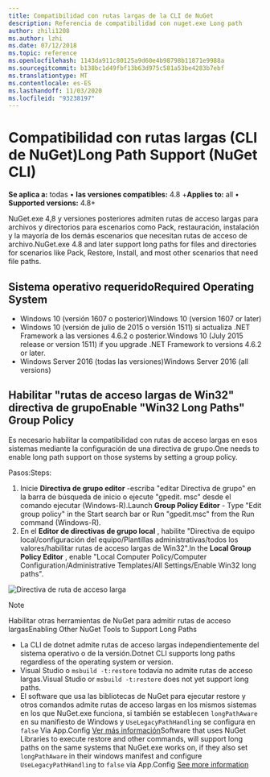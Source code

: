 ```yaml
---
title: Compatibilidad con rutas largas de la CLI de NuGet
description: Referencia de compatibilidad con nuget.exe Long path
author: zhili1208
ms.author: lzhi
ms.date: 07/12/2018
ms.topic: reference
ms.openlocfilehash: 1143da911c80125a9d60e4b98798b11871e9988a
ms.sourcegitcommit: b138bc1d49fbf13b63d975c581a53be4283b7ebf
ms.translationtype: MT
ms.contentlocale: es-ES
ms.lasthandoff: 11/03/2020
ms.locfileid: "93238197"
---
```

# <a name="long-path-support-nuget-cli"></a><span data-ttu-id="502d8-103">Compatibilidad con rutas largas (CLI de NuGet)</span><span class="sxs-lookup"><span data-stu-id="502d8-103">Long Path Support (NuGet CLI)</span></span>

<span data-ttu-id="502d8-104">**Se aplica a:** todas &bullet; **las versiones compatibles:** 4.8 +</span><span class="sxs-lookup"><span data-stu-id="502d8-104">**Applies to:** all &bullet; **Supported versions:** 4.8+</span></span>

<span data-ttu-id="502d8-105">NuGet.exe 4,8 y versiones posteriores admiten rutas de acceso largas para archivos y directorios para escenarios como Pack, restauración, instalación y la mayoría de los demás escenarios que necesitan rutas de acceso de archivo.</span><span class="sxs-lookup"><span data-stu-id="502d8-105">NuGet.exe 4.8 and later support long paths for files and directories for scenarios like Pack, Restore, Install, and most other scenarios that need file paths.</span></span>

## <a name="required-operating-system"></a><span data-ttu-id="502d8-106">Sistema operativo requerido</span><span class="sxs-lookup"><span data-stu-id="502d8-106">Required Operating System</span></span>

-   <span data-ttu-id="502d8-107">Windows 10 (versión 1607 o posterior)</span><span class="sxs-lookup"><span data-stu-id="502d8-107">Windows 10 (version 1607 or later)</span></span>
-   <span data-ttu-id="502d8-108">Windows 10 (versión de julio de 2015 o versión 1511) si actualiza .NET Framework a las versiones 4.6.2 o posterior.</span><span class="sxs-lookup"><span data-stu-id="502d8-108">Windows 10 (July 2015 release or version 1511) if you upgrade .NET Framework to versions 4.6.2 or later.</span></span>
-   <span data-ttu-id="502d8-109">Windows Server 2016 (todas las versiones)</span><span class="sxs-lookup"><span data-stu-id="502d8-109">Windows Server 2016 (all versions)</span></span>

## <a name="enable-win32-long-paths-group-policy"></a><span data-ttu-id="502d8-110">Habilitar "rutas de acceso largas de Win32" directiva de grupo</span><span class="sxs-lookup"><span data-stu-id="502d8-110">Enable "Win32 Long Paths" Group Policy</span></span>

<span data-ttu-id="502d8-111">Es necesario habilitar la compatibilidad con rutas de acceso largas en esos sistemas mediante la configuración de una directiva de grupo.</span><span class="sxs-lookup"><span data-stu-id="502d8-111">One needs to enable long path support on those systems by setting a group policy.</span></span>

<span data-ttu-id="502d8-112">Pasos:</span><span class="sxs-lookup"><span data-stu-id="502d8-112">Steps:</span></span>
1. <span data-ttu-id="502d8-113">Inicie **Directiva de grupo editor** -escriba "editar Directiva de grupo" en la barra de búsqueda de inicio o ejecute "gpedit. msc" desde el comando ejecutar (Windows-R).</span><span class="sxs-lookup"><span data-stu-id="502d8-113">Launch **Group Policy Editor** - Type "Edit group policy" in the Start search bar or Run "gpedit.msc" from the Run command (Windows-R).</span></span>
2. <span data-ttu-id="502d8-114">En el **Editor de directivas de grupo local** , habilite "Directiva de equipo local/configuración del equipo/Plantillas administrativas/todos los valores/habilitar rutas de acceso largas de Win32".</span><span class="sxs-lookup"><span data-stu-id="502d8-114">In the **Local Group Policy Editor** , enable "Local Computer Policy/Computer Configuration/Administrative Templates/All Settings/Enable Win32 long paths".</span></span>

![Directiva de ruta de acceso larga](media/LongPathPolicy.png)


> [!Note]
> <span data-ttu-id="502d8-116">Habilitar otras herramientas de NuGet para admitir rutas de acceso largas</span><span class="sxs-lookup"><span data-stu-id="502d8-116">Enabling Other NuGet Tools to Support Long Paths</span></span>
>
> -   <span data-ttu-id="502d8-117">La CLI de dotnet admite rutas de acceso largas independientemente del sistema operativo o de la versión.</span><span class="sxs-lookup"><span data-stu-id="502d8-117">Dotnet CLI supports long paths regardless of the operating system or version.</span></span>
> -   <span data-ttu-id="502d8-118">Visual Studio o `msbuild -t:restore` todavía no admite rutas de acceso largas.</span><span class="sxs-lookup"><span data-stu-id="502d8-118">Visual Studio or `msbuild -t:restore` does not yet support long paths.</span></span>
> -   <span data-ttu-id="502d8-119">El software que usa las bibliotecas de NuGet para ejecutar restore y otros comandos admite rutas de acceso largas en los mismos sistemas en los que NuGet.exe funciona, si también se establecen `longPathAware` en su manifiesto de Windows y `UseLegacyPathHandling` se configura en `false` Via App.Config [Ver más información](/archive/blogs/jeremykuhne/net-4-6-2-and-long-paths-on-windows-10)</span><span class="sxs-lookup"><span data-stu-id="502d8-119">Software that uses NuGet Libraries to execute restore and other commands, will support long paths on the same systems that NuGet.exe works on, if they also set `longPathAware` in their windows manifest and configure `UseLegacyPathHandling` to `false` via App.Config [See more information](/archive/blogs/jeremykuhne/net-4-6-2-and-long-paths-on-windows-10)</span></span>